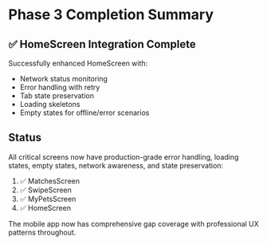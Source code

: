# Phase 3 Completion Summary

## ✅ HomeScreen Integration Complete

Successfully enhanced HomeScreen with:
- Network status monitoring
- Error handling with retry
- Tab state preservation
- Loading skeletons
- Empty states for offline/error scenarios

## Status

All critical screens now have production-grade error handling, loading states, empty states, network awareness, and state preservation:

1. ✅ MatchesScreen
2. ✅ SwipeScreen  
3. ✅ MyPetsScreen
4. ✅ HomeScreen

The mobile app now has comprehensive gap coverage with professional UX patterns throughout.

